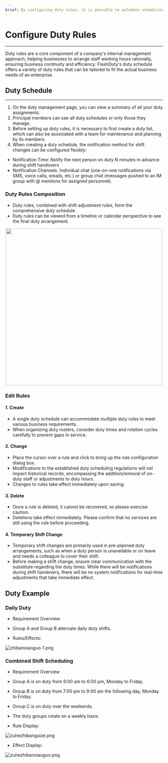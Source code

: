 ```yaml
---
brief: By configuring duty rules, it is possible to automate scheduling and notify specific duty personnel
---
```


# Configure Duty Rules

---

Duty rules are a core component of a company's internal management approach, helping businesses to arrange staff working hours rationally, ensuring business continuity and efficiency. FlashDuty's duty schedule offers a variety of duty rules that can be tailored to fit the actual business needs of an enterprise.

## Duty Schedule
---
1. On the duty management page, you can view a summary of all your duty assignments.
2. Principal members can see all duty schedules or only those they manage.
3. Before setting up duty rules, it is necessary to first create a duty list, which can also be associated with a team for maintenance and planning by its members.
4. When creating a duty schedule, the notification method for shift changes can be configured flexibly:
- Notification Time: Notify the next person on duty N minutes in advance during shift handovers
- Notification Channels: Individual chat (one-on-one notifications via SMS, voice calls, emails, etc.) or group chat (messages pushed to an IM group with @ mentions for assigned personnel).

### Duty Rules Composition

- Duty rules, combined with shift adjustment rules, form the comprehensive duty schedule.
- Duty rules can be viewed from a timeline or calendar perspective to see the final duty arrangement.

<img src="https://fcdoc.github.io/img/YAhBMLK6qkGY1kRBVS-phRgql1KoULwbXKbMY0VHQj0.avif" style="display: block; margin: 0 auto;" height="500">

### Edit Rules
#### 1. Create

- A single duty schedule can accommodate multiple duty rules to meet various business requirements.
- When organizing duty rosters, consider duty times and rotation cycles carefully to prevent gaps in service.
#### 2. Change

- Place the cursor over a rule and click to bring up the rule configuration dialog box.
- Modifications to the established duty scheduling regulations will not impact historical records, encompassing the addition/removal of on-duty staff or adjustments to duty hours.
- Changes to rules take effect immediately upon saving.

#### 3. Delete

- Once a rule is deleted, it cannot be recovered, so please exercise caution.
- Deletions take effect immediately. Please confirm that no services are still using the rule before proceeding.

#### 4. Temporary Shift Change
- Temporary shift changes are primarily used in pre-planned duty arrangements, such as when a duty person is unavailable or on leave and needs a colleague to cover their shift.
- Before making a shift change, ensure clear communication with the substitute regarding the duty times. While there will be notifications during shift handovers, there will be no system notifications for real-time adjustments that take immediate effect.

## Duty Example

### Daily Duty
- Requirement Overview:
- Group A and Group B alternate daily duty shifts.

- Rules/Effects:

![zhibanxiaoguo-1.png](https://fcdoc.github.io/img/wYD8amIzvc9KkZLPA6mweXUYMBflr-06TZFOQTqGn0A.avif)

### Combined Shift Scheduling
- Requirement Overview
- Group A is on duty from 9:00 am to 6:00 pm, Monday to Friday.
- Group B is on duty from 7:00 pm to 9:00 am the following day, Monday to Friday.
- Group C is on duty over the weekends.
- The duty groups rotate on a weekly basis.

- Rule Display:

![zuhezhibanguize.png](https://fcdoc.github.io/img/8byBJUrSY8afMbm84FqNvTr6U8rnpXbIqhXXFht6Mek.avif)

- Effect Display:

![zuhezhibanxiaoguo.png](https://fcdoc.github.io/img/xdVAhdN0fbDFVgt9frLmrVIXmHlXHaUVZrBUVJfGmKw.avif)